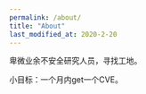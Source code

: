 ```yaml
---
permalink: /about/
title: "About"
last_modified_at: 2020-2-20
---
```


卑微业余不安全研究人员，寻找工地。

小目标：一个月内get一个CVE。